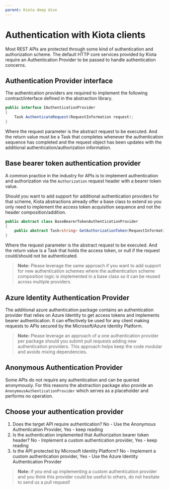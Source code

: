 ```yaml
---
parent: Kiota deep dive
---
```


# Authentication with Kiota clients

Most REST APIs are protected through some kind of authentication and authorization scheme. The default HTTP core services provided by Kiota require an Authentication Provider to be passed to handle authentication concerns.

## Authentication Provider interface

The authentication providers are required to implement the following contract/interface defined in the abstraction library.

```csharp
public interface IAuthenticationProvider
{
    Task AuthenticateRequest(RequestInformation request);
}
```

Where the request parameter is the abstract request to be executed. And the return value must be a Task that completes whenever the authentication sequence has completed and the request object has been updates with the additional authentication/authorization information.

## Base bearer token authentication provider

A common practice in the industry for APIs is to implement authentication and authorization via the `Authorization` request header with a bearer token value.

Should you want to add support for additional authentication providers for that scheme, Kiota abstractions already offer a base class to extend so you only need to implement the access token acquisition sequence and not the header composition/addition.

```csharp
public abstract class BaseBearerTokenAuthenticationProvider
{
    public abstract Task<string> GetAuthorizationToken(RequestInformation request);
}
```

Where the request parameter is the abstract request to be executed. And the return value is a Task that holds the access token, or null if the request could/should not be authenticated.

> **Note:** Please leverage the same approach if you want to add support for new authentication schemes where the authentication scheme composition logic is implemented in a base class so it can be reused across multiple providers.

## Azure Identity Authentication Provider

The additional azure authentication package contains an authentication provider that relies on Azure Identity to get access tokens and implements bearer authentication. It can effectively be used for any client making requests to APIs secured by the Microsoft/Azure Identity Platform.

> **Note:** Please leverage an approach of a one authentication provider per package should you submit pull requests adding new authentication providers. This approach helps keep the code modular and avoids mixing dependencies.

## Anonymous Authentication Provider

Some APIs do not require any authentication and can be queried anonymously. For this reasons the abstraction package also provide an `AnonymousAuthenticationProvider` which serves as a placeholder and performs no operation.

## Choose your authentication provider

1. Does the target API require authentication? No - Use the Anonymous Authentication Provider, Yes - keep reading
1. Is the authentication implemented that Authorization bearer token header? No - Implement a custom authentication provider, Yes - keep reading
1. Is the API protected by Microsoft Identity Platform? No - Implement a custom authentication provider, Yes - Use the Azure Identity Authentication Provider

> **Note:** if you end up implementing a custom authentication provider and you think this provider could be useful to others, do not hesitate to send us a pull request!
